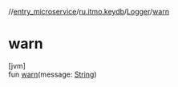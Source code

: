 //[entry_microservice](../../../index.md)/[ru.itmo.keydb](../index.md)/[Logger](index.md)/[warn](warn.md)

# warn

[jvm]\
fun [warn](warn.md)(message: [String](https://kotlinlang.org/api/core/kotlin-stdlib/kotlin/-string/index.html))
